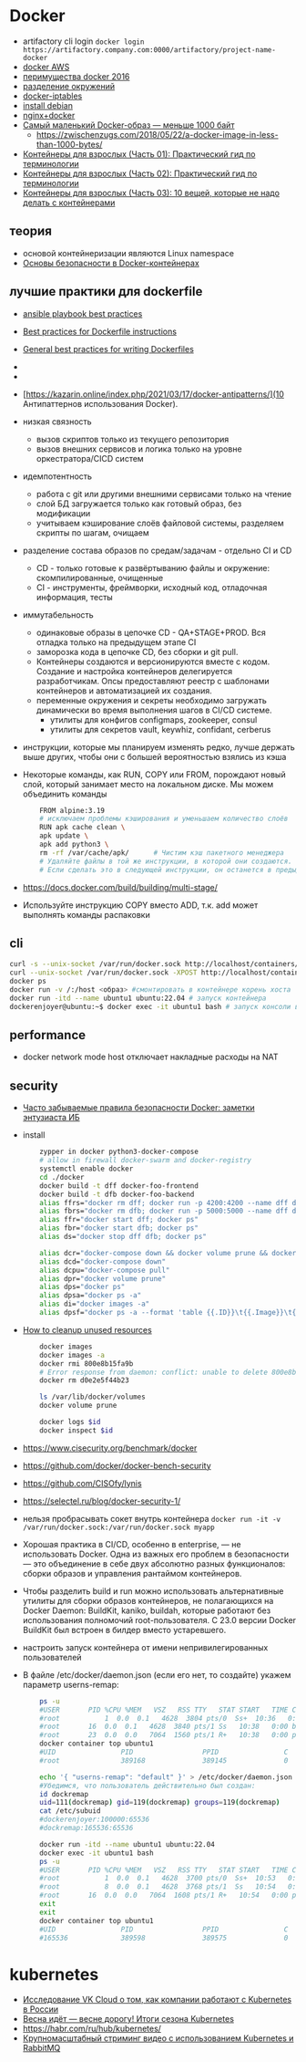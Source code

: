 # Docker

 * artifactory cli login
	`docker login https://artifactory.company.com:0000/artifactory/project-name-docker`
 * [docker AWS](https://habrahabr.ru/post/310460/)
 * [перимущества docker 2016](https://habrahabr.ru/post/277699/)
 * [разделение окружений](https://habrahabr.ru/post/327698/)
 * [docker-iptables](https://blog.andyet.com/2014/09/11/docker-host-iptables-forwarding/)
 * [install debian](https://docs.docker.com/engine/installation/linux/debian/)
 * [nginx+docker](https://gist.github.com/cboettig/8643341bd3c93b62b5c2)
 * [Самый маленький Docker-образ — меньше 1000 байт](https://habr.com/company/flant/blog/413959/)
    * https://zwischenzugs.com/2018/05/22/a-docker-image-in-less-than-1000-bytes/
 * [Контейнеры для взрослых (Часть 01): Практический гид по терминологии](https://habr.com/company/redhatrussia/blog/421663/)
 * [Контейнеры для взрослых (Часть 02): Практический гид по терминологии](https://habr.com/company/redhatrussia/blog/416827/)
 * [Контейнеры для взрослых (Часть 03): 10 вещей, которые не надо делать с контейнерами](https://habr.com/company/redhatrussia/blog/421663/)


## теория

 * основой контейнеризации являются Linux namespace
 * [Основы безопасности в Docker-контейнерах](https://selectel.ru/blog/courses/docker-security/)

## лучшие практики для dockerfile

 * [ansible playbook best practices](https://docs.ansible.com/ansible/2.8/user_guide/playbooks_best_practices.html#best-practices)
 * [Best practices for Dockerfile instructions](https://docs.docker.com/develop/develop-images/instructions/)
 * [General best practices for writing Dockerfiles](https://docs.docker.com/develop/develop-images/guidelines/)
 *
 *
 * [https://kazarin.online/index.php/2021/03/17/docker-antipatterns/](10 Антипаттернов использования Docker).
 * низкая связность
	* вызов скриптов только из текущего репозитория
	* вызов внешних сервисов и логика только на уровне оркестратора/CICD систем
 * идемпотентность
	* работа с git или другими внешними сервисами только на чтение
	* слой БД загружается только как готовый образ, без модификации
	* учитываем кэширование слоёв файловой системы, разделяем скрипты по шагам, очищаем
 * разделение состава образов по средам/задачам - отдельно CI и CD
	* CD - только готовые к развёртыванию файлы и окружение: скомпилированные, очищенные
	* CI - инструменты, фреймворки, исходный код, отладочная информация, тесты
 * иммутабельность
 	* одинаковые образы в цепочке CD - QA+STAGE+PROD. Вся отладка только на предыдущем этапе CI
	* заморозка кода в цепочке CD, без сборки и git pull.
	* Контейнеры создаются и версионируются вместе с кодом. Создание и настройка контейнеров делегируется разработчикам. Опсы предоставляют реестр с шаблонами контейнеров и автоматизацией их создания.
	* переменные окружения и секреты необходимо загружать динамически во время выполнения шагов в CI/CD системе.
		* утилиты для конфигов configmaps, zookeeper, consul
		* утилиты для секретов vault, keywhiz, confidant, cerberus
 * инструкции, которые мы планируем изменять редко, лучше держать выше других, чтобы они с большей вероятностью взялись из кэша
 * Некоторые команды, как RUN, COPY или FROM, порождают новый слой, который занимает место на локальном диске. Мы можем объединить команды

	```bash
		FROM alpine:3.19
		# исключаем проблемы кэширования и уменьшаем количество слоёв
		RUN apk cache clean \
		apk update \
		apk add python3 \
		rm -rf /var/cache/apk/ 		# Чистим кэш пакетного менеджера
		# Удаляйте файлы в той же инструкции, в которой они создаются.
		# Если сделать это в следующей инструкции, он останется в предыдущем слое

	```
 * https://docs.docker.com/build/building/multi-stage/
 * Используйте инструкцию COPY вместо ADD, т.к. add может выполнять команды распаковки

## cli

```bash
curl -s --unix-socket /var/run/docker.sock http://localhost/containers/json | jq .
curl --unix-socket /var/run/docker.sock -XPOST http://localhost/containers/bdeee2239e44b563939d7122ee3f73c0b27923de53bb212076ad62471b3b2098/stop
docker ps
docker run -v /:/host <образ> #смонтировать в контейнере корень хоста
docker run -itd --name ubuntu1 ubuntu:22.04 # запуск контейнера
dockerenjoyer@ubuntu:~$ docker exec -it ubuntu1 bash # запуск консоли внутри контейнера

```

## performance

 * docker network mode host отключает накладные расходы на NAT

## security

 * [Часто забываемые правила безопасности Docker: заметки энтузиаста ИБ](https://habr.com/ru/company/dataline/blog/567790/)
 * install

	```bash
		zypper in docker python3-docker-compose
		# allow in firewall docker-swarm and docker-registry
		systemctl enable docker
		cd ./docker
		docker build -t dff docker-foo-frontend
		docker build -t dfb docker-foo-backend
		alias ffrs="docker rm dff; docker run -p 4200:4200 --name dff docker-foo-frontend; docker ps"
		alias fbrs="docker rm dfb; docker run -p 5000:5000 --name dff docker-foo-backend; docker ps"
		alias ffr="docker start dff; docker ps"
		alias fbr="docker start dfb; docker ps"
		alias ds="docker stop dff dfb; docker ps"

		alias dcr="docker-compose down && docker volume prune && docker-compose up -d"
		alias dcd="docker-compose down"
		alias dcpu="docker-compose pull"
		alias dpr="docker volume prune"
		alias dps="docker ps"
		alias dpsa="docker ps -a"
		alias di="docker images -a"
		alias dpsf="docker ps -a --format 'table {{.ID}}\t{{.Image}}\t{{.Ports}}\t{{.State}}'"
	```

 * [How to cleanup unused resources](https://gist.github.com/bastman/5b57ddb3c11942094f8d0a97d461b430)

	```bash
		docker images
		docker images -a
		docker rmi 800e8b15fa9b
		# Error response from daemon: conflict: unable to delete 800e8b15fa9b (must be forced) - image is being used by stopped container d0e2e5f44b23
		docker rm d0e2e5f44b23

		ls /var/lib/docker/volumes
		docker volume prune

		docker logs $id
		docker inspect $id
	```

 * https://www.cisecurity.org/benchmark/docker
 * https://github.com/docker/docker-bench-security
 * https://github.com/CISOfy/lynis
 * https://selectel.ru/blog/docker-security-1/

 * нельзя пробрасывать сокет внутрь контейнера `docker run -it -v /var/run/docker.sock:/var/run/docker.sock myapp`
 * Хорошая практика в CI/CD, особенно в enterprise, — не использовать Docker. Одна из важных его проблем в безопасности — это объединение в себе двух абсолютно разных функционалов: сборки образов и управления рантаймом контейнеров.
 * Чтобы разделить build и run можно использовать альтернативные утилиты для сборки образов контейнеров, не полагающихся на Docker Daemon: BuildKit, kaniko, buildah, которые работают без использования полномочий root-пользователя. С 23.0 версии Docker BuildKit был встроен в билдер вместо устаревшего.
 * настроить запуск контейнера от имени непривилегированных пользователей
 * В файле /etc/docker/daemon.json (если его нет, то создайте) укажем параметр userns-remap:
	```bash
		ps -u
		#USER     	PID %CPU %MEM	VSZ   RSS TTY  	STAT START   TIME COMMAND
		#root       	1  0.0  0.1   4628  3804 pts/0	Ss+  10:36   0:00 /bin/bash
		#root      	16  0.0  0.1   4628  3840 pts/1	Ss   10:38   0:00 bash
		#root      	23  0.0  0.0   7064  1560 pts/1	R+   10:38   0:00 ps -u
		docker container top ubuntu1
		#UID             	PID             	PPID            	C               	STIME           	TTY             	TIME            	CMD
		#root            	389168          	389145          	0               	10:36           	pts/0           	00:00:00        	/bin/bash

		echo '{ "userns-remap": "default" }' > /etc/docker/daemon.json
		#Убедимся, что пользователь действительно был создан:
		id dockremap
		uid=111(dockremap) gid=119(dockremap) groups=119(dockremap)
		cat /etc/subuid
		#dockerenjoyer:100000:65536
		#dockremap:165536:65536

		docker run -itd --name ubuntu1 ubuntu:22.04
		docker exec -it ubuntu1 bash
		ps -u
		#USER     	PID %CPU %MEM	VSZ   RSS TTY  	STAT START   TIME COMMAND
		#root       	1  0.0  0.1   4628  3700 pts/0	Ss+  10:53   0:00 /bin/bash
		#root       	8  0.0  0.1   4628  3768 pts/1	Ss   10:54   0:00 bash
		#root      	16  0.0  0.0   7064  1608 pts/1	R+   10:54   0:00 ps -u
		exit
		exit
		docker container top ubuntu1
		#UID             	PID             	PPID            	C               	STIME           	TTY             	TIME            	CMD
		#165536          	389598          	389575          	0               	10:53           	pts/0           	00:00:00        	/bin/bash
	```

# kubernetes

 * [Исследование VK Cloud о том, как компании работают с Kubernetes в России](https://cloud.vk.com/promopage/state-of-kubernetes/)
 * [Весна идёт — весне дорогу! Итоги сезона Kubernetes](https://habr.com/ru/article/720322/)
 * https://habr.com/ru/hub/kubernetes/
 * [Крупномасштабный стриминг видео с использованием Kubernetes и RabbitMQ](https://habr.com/ru/companies/timeweb/articles/785050/)